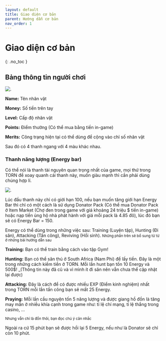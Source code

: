 ```yaml
---
layout: default
title: Giao diện cơ bản
parent: Hướng dẫn cơ bản
nav_order: 1
---
```


# Giao diện cơ bản
{: .no_toc }

## Bảng thông tin người chơi

 ![.](https://i.imgur.com/rUTRJP3.png)      
 
**Name:** Tên nhân vật

**Money:** Số tiền trên tay

**Level:** Cấp độ nhân vật

**Points:** Điểm thưởng (Có thể mua bằng tiền in-game)

**Merits:** Công trạng hiện tại có thể dùng để cộng vào chỉ số nhân vật

Sau đó có 4 thanh ngang với 4 màu khác nhau.

### Thanh năng lượng (Energy bar)

Có thể nói là thanh tài nguyên quan trọng nhất của game, mọi thứ trong TORN đề xoay quanh cái thanh này, muốn giàu mạnh thì cần phải dùng chúng hợp lí.

![.](https://i.imgur.com/CjAAvHv.png)

Lúc đầu thanh này chỉ có giới hạn 100, nếu bạn muốn tăng giới hạn Energy Bar thì chỉ có một cách là sử dụng Donator Pack (Có thể mua Donator Pack ở Item Market (Chợ đen trong game với giá khoảng 24 triệu $ tiền in-game) hoặc nạp tiền ủng hộ nhà phát hành với giá mỗi pack là 4.85 đô), lúc đó bạn sẽ có Energy Bar = 150. 

Energy có thể dùng trong những việc sau: Training (Luyện tập), Hunting (Đi săn), Attacking (Tấn công), Reviving (Hồi sinh).
<small>Những phần trên sẽ bổ sung từ từ ở những bài hướng dẫn sau</small>

**Training:** Bạn có thể train bằng cách vào tập Gym!

**Hunting:** Bạn có thể săn thú ở South Africa (Nam Phi) để lấy tiền. Đây là một trong những cách kiếm tiền ở TORN. Mỗi lần hunt bạn tốn 10 Energy và 500$! _(Thông tin này đã cũ và vì mình ít đi săn nên vẫn chưa thể cập nhật lại được)

**Attacking:** Đây là cách để có được nhiều EXP (Điểm kinh nghiệm) nhất trong TORN mỗi lần tấn công bạn sẽ mất 25 Energy.

**Praying:** Mỗi lần cầu nguyện tốn 5 năng lượng và được giang hồ đồn là tăng may mắn ở nhiều khía cạnh trong game như: tỉ lệ chí mạng, tỉ lệ thắng trong casino, ...

<small>Nhưng vẫn chỉ là đồn thôi, bạn đọc chú ý cân nhắc</small>

Ngoài ra cứ 15 phút bạn sẽ được hồi lại 5 Energy, nếu như là Donator sẽ chỉ còn 10 phút.
